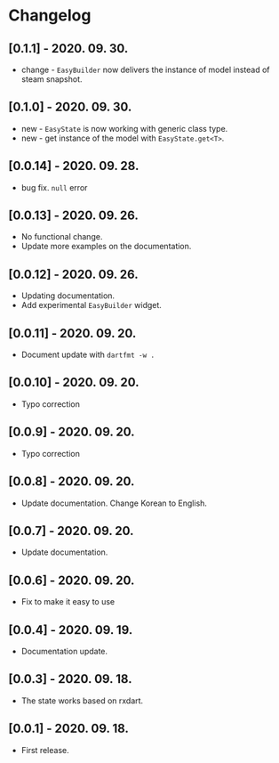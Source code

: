 # Changelog

## [0.1.1] - 2020. 09. 30.

* change - `EasyBuilder` now delivers the instance of model instead of steam snapshot.

## [0.1.0] - 2020. 09. 30.

* new - `EasyState` is now working with generic class type.
* new - get instance of the model with `EasyState.get<T>`.

## [0.0.14] - 2020. 09. 28.

* bug fix. `null` error

## [0.0.13] - 2020. 09. 26.

* No functional change.
* Update more examples on the documentation.

## [0.0.12] - 2020. 09. 26.

* Updating documentation.
* Add experimental `EasyBuilder` widget.

## [0.0.11] - 2020. 09. 20.

* Document update with `dartfmt -w .`

## [0.0.10] - 2020. 09. 20.

* Typo correction

## [0.0.9] - 2020. 09. 20.

* Typo correction

## [0.0.8] - 2020. 09. 20.

* Update documentation. Change Korean to English.

## [0.0.7] - 2020. 09. 20.

* Update documentation.

## [0.0.6] - 2020. 09. 20.

* Fix to make it easy to use

## [0.0.4] - 2020. 09. 19.

* Documentation update.

## [0.0.3] - 2020. 09. 18.

* The state works based on rxdart.

## [0.0.1] - 2020. 09. 18.

* First release.

